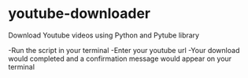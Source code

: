 # youtube-downloader
Download Youtube videos using Python and Pytube library


-Run the script in your terminal
-Enter your youtube url
-Your download would completed and a confirmation message would appear on your terminal
